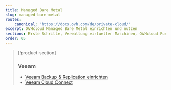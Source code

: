 ```yaml
---
title: Managed Bare Metal
slug: managed-bare-metal
routes:
    canonical: 'https://docs.ovh.com/de/private-cloud/'
excerpt: OVHcloud Managed Bare Metal einrichten und nutzen
sections: Erste Schritte, Verwaltung virtueller Maschinen, OVHcloud Funktionen, VMware vSphere Funktionen, OVHcloud Dienste und Optionen
order: 05
---
```


> [!product-section]
>
> ### Veeam
>
> - [Veeam Backup & Replication einrichten](https://docs.ovh.com/de/storage/veeam-backup-replication/)
> - [Veeam Cloud Connect](https://docs.ovh.com/de/storage/veeam-cloud-connect/)
>